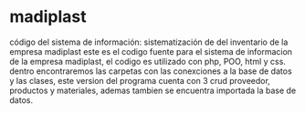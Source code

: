 # madiplast
código del sistema de información: sistematización de del inventario de la empresa madiplast
este es el codigo fuente para el sistema de informacion de la empresa madiplast, el codigo es utilizado con php, POO, html y css. dentro encontraremos las carpetas con las conexciones a la base de datos y las clases, este version del programa cuenta con 3 crud proveedor, productos y materiales, ademas tambien se encuentra importada la base de datos.
